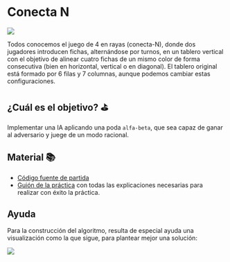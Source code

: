   # Conecta N

![](https://github.com/manuelalferez/inteligenciaArtificial-practica4/tree/master/images/1.png)



Todos conocemos el juego de 4 en rayas (conecta-N), donde dos jugadores introducen fichas, alternándose por turnos, en un tablero vertical con el objetivo de alinear cuatro fichas de un mismo color de forma consecutiva (bien en horizontal, vertical o en diagonal). El tablero original está formado por 6 filas y 7 columnas, aunque podemos cambiar estas configuraciones.



## ¿Cuál es el objetivo? ⛳️

Implementar una IA aplicando una poda `alfa-beta`, que sea capaz de ganar al adversario y juege de un modo racional. 



## Material 📚
* [Código fuente de partida](https://mega.nz/#F!UKwQUSaT!XD-cJC3_1tI9AMToTCHy6A)
* [Guión de la práctica](https://mega.nz/#!VWw2QaRR!Rwj8ntie9rAaTrY8RxRUZECc84NWJocuPbrZfTLjBTQ) con todas las explicaciones necesarias para realizar con éxito la práctica.



## Ayuda

Para la construcción del algoritmo, resulta de especial ayuda una visualización como la que sigue, para plantear mejor una solución: 

![](https://github.com/manuelalferez/inteligenciaArtificial-practica4/tree/master/images/2.png)